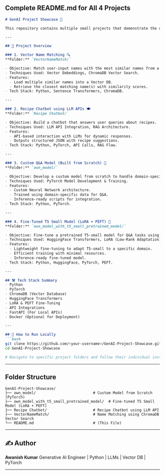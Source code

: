 ## **Complete README.md for All 4 Projects**

````markdown
# GenAI Project Showcase 🚀

This repository contains multiple small projects that demonstrate the use of Generative AI techniques like Vector Databases, Retrieval-Augmented Generation (RAG), Custom Model Development, and Fine-tuning of Pretrained Models. The implementations are done using Python, PyTorch, ChromaDB, and HuggingFace Transformers.

---

## 📂 Project Overview

### 1. Vector Name Matching 🔍
**Folder:** `VectorNameMatch/`

- Objective: Match user-input names with the most similar names from a database.
- Techniques Used: Vector Embeddings, ChromaDB Vector Search.
- Features:
  - Load multiple similar names into a Vector DB.
  - Retrieve the closest matching name(s) with similarity scores.
- Tech Stack: Python, Sentence Transformers, ChromaDB.

---

### 2. Recipe Chatbot using LLM APIs 🍽️
**Folder:** `Recipe Chatbot/`

- Objective: Build a chatbot that answers user queries about recipes.
- Techniques Used: LLM API Integration, RAG Architecture.
- Features:
  - API-based interaction with LLMs for dynamic responses.
  - Outputs structured JSON with recipe suggestions.
- Tech Stack: Python, PyTorch, API Calls, RAG Flow.

---

### 3. Custom Q&A Model (Built from Scratch) 🤖
**Folder:** `own_model/`

- Objective: Develop a custom model from scratch to handle domain-specific Q&A.
- Techniques Used: PyTorch Model Development & Training.
- Features:
  - Custom Neural Network architecture.
  - Trained using domain-specific data for Q&A.
  - Inference-ready scripts for integration.
- Tech Stack: Python, PyTorch.

---

### 4. Fine-Tuned T5 Small Model (LoRA + PEFT) 🧠
**Folder:** `own_model_with_t5_small_pretrained_model/`

- Objective: Fine-tune a pretrained T5-small model for Q&A tasks using LoRA and PEFT.
- Techniques Used: HuggingFace Transformers, LoRA (Low-Rank Adaptation), PEFT.
- Features:
  - Lightweight fine-tuning to adapt T5-small to a specific domain.
  - Efficient training with minimal resources.
  - Inference-ready fine-tuned model.
- Tech Stack: Python, HuggingFace, PyTorch, PEFT.

---

## 🛠️ Tech Stack Summary
- Python
- PyTorch
- ChromaDB (Vector Database)
- HuggingFace Transformers
- LoRA & PEFT Fine-Tuning
- API Integrations
- FastAPI (For Local APIs)
- Docker (Optional for Deployment)

---

## 🚀 How to Run Locally
```bash
git clone https://github.com/<your-username>/GenAI-Project-Showcase.git
cd GenAI-Project-Showcase

# Navigate to specific project folders and follow their individual instructions.
````

---

## Folder Structure

```
GenAI-Project-Showcase/
├── own_model/                          # Custom Model from Scratch (PyTorch)
├── own_model_with_t5_small_pretrained_model/  # Fine-tuned T5 Small Model (LoRA + PEFT)
├── Recipe Chatbot/                     # Recipe Chatbot using LLM API
├── VectorNameMatch/                    # Name Matching using ChromaDB Vector Search
└── README.md                           # (This File)
```

---

## ✍️ Author

**Awanish Kumar**
Generative AI Engineer | Python | LLMs | Vector DB | PyTorch

---
